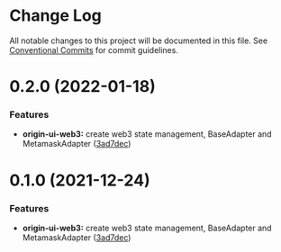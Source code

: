 # Change Log

All notable changes to this project will be documented in this file.
See [Conventional Commits](https://conventionalcommits.org) for commit guidelines.

# 0.2.0 (2022-01-18)


### Features

* **origin-ui-web3:** create web3 state management, BaseAdapter and MetamaskAdapter ([3ad7dec](https://github.com/energywebfoundation/origin/commit/3ad7dec75c9f35d531e96e54597d984d176baf14))





# 0.1.0 (2021-12-24)


### Features

* **origin-ui-web3:** create web3 state management, BaseAdapter and MetamaskAdapter ([3ad7dec](https://github.com/energywebfoundation/origin/commit/3ad7dec75c9f35d531e96e54597d984d176baf14))
